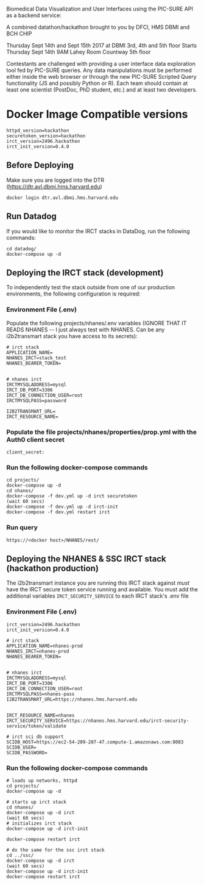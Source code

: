 Biomedical Data Visualization and User Interfaces using the PIC-SURE API as a backend service:

A combined datathon/hackathon brought to you by DFCI, HMS DBMI and BCH CHIP

Thursday Sept 14th and Sept 15th 2017 at DBMI 3rd, 4th and 5th floor Starts Thursday Sept 14th 9AM Lahey Room Countway 5th floor

Contestants are challenged with providing a user interface data exploration tool fed by PIC-SURE queries. Any data manipulations must be performed either inside the web browser or through the new PIC-SURE Scripted Query functionality (JS and possibly Python or R). Each team should contain at least one scientist (PostDoc, PhD student, etc.) and at least two developers.

# Docker Image Compatible versions

```
httpd_version=hackathon
securetoken_version=hackathon
irct_version=2496.hackathon
irct_init_version=0.4.0
```

## Before Deploying

Make sure you are logged into the DTR (<https://dtr.avl.dbmi.hms.harvard.edu>)

```
docker login dtr.avl.dbmi.hms.harvard.edu
```

## Run Datadog

If you would like to monitor the IRCT stacks in DataDog, run the following commands:

```
cd datadog/
docker-compose up -d
```

## Deploying the IRCT stack (development)

To independently test the stack outside from one of our production environments, the following configuration is required:

### Environment File (.env)

Populate the following projects/nhanes/.env variables (IGNORE THAT IT READS NHANES -- I just always test with NHANES. Can be any i2b2transmart stack you have access to its secrets):

```
# irct stack
APPLICATION_NAME=
NHANES_IRCT=stack_test
NHANES_BEARER_TOKEN=


# nhanes irct
IRCTMYSQLADDRESS=mysql
IRCT_DB_PORT=3306
IRCT_DB_CONNECTION_USER=root
IRCTMYSQLPASS=password

I2B2TRANSMART_URL=
IRCT_RESOURCE_NAME=
```

### Populate the file projects/nhanes/properties/prop.yml with the Auth0 client secret

`client_secret:`

### Run the following docker-compose commands

```
cd projects/
docker-compose up -d
cd nhanes/
docker-compose -f dev.yml up -d irct securetoken
(wait 60 secs)
docker-compose -f dev.yml up -d irct-init
docker-compose -f dev.yml restart irct
```

### Run query

```
https://<docker host>/NHANES/rest/
```

## Deploying the NHANES & SSC IRCT stack (hackathon production)

The i2b2transmart instance you are running this IRCT stack against _must_ have the IRCT secure token service running and available. You must add the additional variables `IRCT_SECURITY_SERVICE` to each IRCT stack's .env file

### Environment File (.env)

```
irct_version=2496.hackathon
irct_init_version=0.4.0

# irct stack
APPLICATION_NAME=nhanes-prod
NHANES_IRCT=nhanes-prod
NHANES_BEARER_TOKEN=


# nhanes irct
IRCTMYSQLADDRESS=mysql
IRCT_DB_PORT=3306
IRCT_DB_CONNECTION_USER=root
IRCTMYSQLPASS=nhanes-pass
I2B2TRANSMART_URL=https://nhanes.hms.harvard.edu


IRCT_RESOURCE_NAME=nhanes
IRCT_SECURITY_SERVICE=https://nhanes.hms.harvard.edu/irct-security-service/token/validate

# irct sci db support
SCIDB_HOST=https://ec2-54-209-207-47.compute-1.amazonaws.com:8083
SCIDB_USER=
SCIDB_PASSWORD=
```

### Run the following docker-compose commands

```
# loads up networks, httpd
cd projects/
docker-compose up -d

# starts up irct stack
cd nhanes/
docker-compose up -d irct
(wait 60 secs)
# initializes irct stack
docker-compose up -d irct-init

docker-compose restart irct

# do the same for the ssc irct stack
cd ../ssc/
docker-compose up -d irct
(wait 60 secs)
docker-compose up -d irct-init
docker-compose restart irct
```
